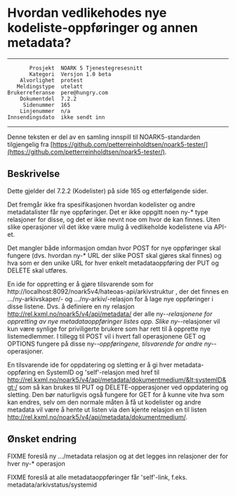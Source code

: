 Hvordan vedlikehodes nye kodeliste-oppføringer og annen metadata?
=================================================================

 ------------------  ---------------------------------
           Prosjekt  NOARK 5 Tjenestegresesnitt
           Kategori  Versjon 1.0 beta
        Alvorlighet  protest
       Meldingstype  utelatt
    Brukerreferanse  pere@hungry.com
        Dokumentdel  7.2.2
         Sidenummer  165
        Linjenummer  n/a
    Innsendingsdato  ikke sendt inn
 ------------------  ---------------------------------

Denne teksten er del av en samling innspill til NOARK5-standarden
tilgjengelig fra [https://github.com/petterreinholdtsen/noark5-tester/](https://github.com/petterreinholdtsen/noark5-tester/).

Beskrivelse
-----------

Dette gjelder del 7.2.2 (Kodelister) på side 165 og etterfølgende
sider.

Det fremgår ikke fra spesifikasjonen hvordan kodelister og andre
metadatalister får nye oppføringer.  Det er ikke oppgitt noen ny-*
type relasjoner for disse, og det er ikke nevnt noe om hvor de kan
finnes.  Uten slike operasjoner vil det ikke være mulig å vedlikeholde
kodelistene via API-et.

Det mangler både informasjon omdan hvor POST for nye oppføringer skal
fungere (dvs. hvordan ny-* URL der slike POST skal gjøres skal finnes)
og hva som er den unike URL for hver enkelt metadataoppføring der PUT
og DELETE skal utføres.

En ide for oppretting er å gjøre tilsvarende som for
http://localhost:8092/noark5v4/hateoas-api/arkivstruktur , der det
finnes en .../ny-arkivskaper/- og .../ny-arkiv/-relasjon for å lage
nye oppføringer i disse listene.  Dvs. å definiere en ny relasjon
http://rel.kxml.no/noark5/v4/api/metadata/ der alle ny-*-relasjonene
for oppretting av nye metadataoppføringer listes opp.  Slike
ny-*-relasjoner vil kun være synlige for priviligerte brukere som har
rett til å opprette nye listemedlemmer.  I tillegg til POST vil i
hvert fall operasjonene GET og OPTIONS fungere på disse
ny-*-oppføringene, tilsvarende for andre ny-*-operasjoner.

En tilsvarende ide for oppdatering og sletting er å gi hver
metadata-oppføring en SystemID og 'self'-relasjon med href til
http://rel.kxml.no/noark5/v4/api/metadata/dokumentmedium/&lt;systemID&gt;/
som så kan brukes til PUT og DELETE-opperasjoner ved oppdatering og
sletting.  Den bør naturligvis også fungere for GET for å kunne vite
hva som kan endres, selv om den normale måten å få ut kodelister og
andre metadata vil være å hente ut listen via den kjente relasjon en
til listen http://rel.kxml.no/noark5/v4/api/metadata/dokumentmedium/.

Ønsket endring
--------------

FIXME foreslå ny .../metadata relasjon og at det legges inn relasjoner
der for hver ny-* operasjon

FIXME foreslå at alle metadataoppføringer får 'self'-link,
f.eks. metadata/arkivstatus/systemid
